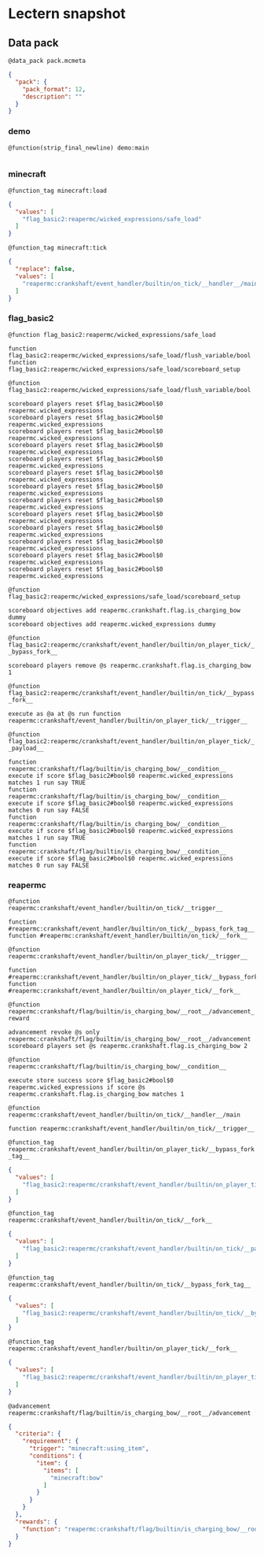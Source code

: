 # Lectern snapshot

## Data pack

`@data_pack pack.mcmeta`

```json
{
  "pack": {
    "pack_format": 12,
    "description": ""
  }
}
```

### demo

`@function(strip_final_newline) demo:main`

```mcfunction

```

### minecraft

`@function_tag minecraft:load`

```json
{
  "values": [
    "flag_basic2:reapermc/wicked_expressions/safe_load"
  ]
}
```

`@function_tag minecraft:tick`

```json
{
  "replace": false,
  "values": [
    "reapermc:crankshaft/event_handler/builtin/on_tick/__handler__/main"
  ]
}
```

### flag_basic2

`@function flag_basic2:reapermc/wicked_expressions/safe_load`

```mcfunction
function flag_basic2:reapermc/wicked_expressions/safe_load/flush_variable/bool
function flag_basic2:reapermc/wicked_expressions/safe_load/scoreboard_setup
```

`@function flag_basic2:reapermc/wicked_expressions/safe_load/flush_variable/bool`

```mcfunction
scoreboard players reset $flag_basic2#bool$0 reapermc.wicked_expressions
scoreboard players reset $flag_basic2#bool$0 reapermc.wicked_expressions
scoreboard players reset $flag_basic2#bool$0 reapermc.wicked_expressions
scoreboard players reset $flag_basic2#bool$0 reapermc.wicked_expressions
scoreboard players reset $flag_basic2#bool$0 reapermc.wicked_expressions
scoreboard players reset $flag_basic2#bool$0 reapermc.wicked_expressions
scoreboard players reset $flag_basic2#bool$0 reapermc.wicked_expressions
scoreboard players reset $flag_basic2#bool$0 reapermc.wicked_expressions
scoreboard players reset $flag_basic2#bool$0 reapermc.wicked_expressions
scoreboard players reset $flag_basic2#bool$0 reapermc.wicked_expressions
scoreboard players reset $flag_basic2#bool$0 reapermc.wicked_expressions
scoreboard players reset $flag_basic2#bool$0 reapermc.wicked_expressions
scoreboard players reset $flag_basic2#bool$0 reapermc.wicked_expressions
```

`@function flag_basic2:reapermc/wicked_expressions/safe_load/scoreboard_setup`

```mcfunction
scoreboard objectives add reapermc.crankshaft.flag.is_charging_bow dummy
scoreboard objectives add reapermc.wicked_expressions dummy
```

`@function flag_basic2:reapermc/crankshaft/event_handler/builtin/on_player_tick/__bypass_fork__`

```mcfunction
scoreboard players remove @s reapermc.crankshaft.flag.is_charging_bow 1
```

`@function flag_basic2:reapermc/crankshaft/event_handler/builtin/on_tick/__bypass_fork__`

```mcfunction
execute as @a at @s run function reapermc:crankshaft/event_handler/builtin/on_player_tick/__trigger__
```

`@function flag_basic2:reapermc/crankshaft/event_handler/builtin/on_player_tick/__payload__`

```mcfunction
function reapermc:crankshaft/flag/builtin/is_charging_bow/__condition__
execute if score $flag_basic2#bool$0 reapermc.wicked_expressions matches 1 run say TRUE
function reapermc:crankshaft/flag/builtin/is_charging_bow/__condition__
execute if score $flag_basic2#bool$0 reapermc.wicked_expressions matches 0 run say FALSE
function reapermc:crankshaft/flag/builtin/is_charging_bow/__condition__
execute if score $flag_basic2#bool$0 reapermc.wicked_expressions matches 1 run say TRUE
function reapermc:crankshaft/flag/builtin/is_charging_bow/__condition__
execute if score $flag_basic2#bool$0 reapermc.wicked_expressions matches 0 run say FALSE
```

### reapermc

`@function reapermc:crankshaft/event_handler/builtin/on_tick/__trigger__`

```mcfunction
function #reapermc:crankshaft/event_handler/builtin/on_tick/__bypass_fork_tag__
function #reapermc:crankshaft/event_handler/builtin/on_tick/__fork__
```

`@function reapermc:crankshaft/event_handler/builtin/on_player_tick/__trigger__`

```mcfunction
function #reapermc:crankshaft/event_handler/builtin/on_player_tick/__bypass_fork_tag__
function #reapermc:crankshaft/event_handler/builtin/on_player_tick/__fork__
```

`@function reapermc:crankshaft/flag/builtin/is_charging_bow/__root__/advancement_reward`

```mcfunction
advancement revoke @s only reapermc:crankshaft/flag/builtin/is_charging_bow/__root__/advancement
scoreboard players set @s reapermc.crankshaft.flag.is_charging_bow 2
```

`@function reapermc:crankshaft/flag/builtin/is_charging_bow/__condition__`

```mcfunction
execute store success score $flag_basic2#bool$0 reapermc.wicked_expressions if score @s reapermc.crankshaft.flag.is_charging_bow matches 1
```

`@function reapermc:crankshaft/event_handler/builtin/on_tick/__handler__/main`

```mcfunction
function reapermc:crankshaft/event_handler/builtin/on_tick/__trigger__
```

`@function_tag reapermc:crankshaft/event_handler/builtin/on_player_tick/__bypass_fork_tag__`

```json
{
  "values": [
    "flag_basic2:reapermc/crankshaft/event_handler/builtin/on_player_tick/__bypass_fork__"
  ]
}
```

`@function_tag reapermc:crankshaft/event_handler/builtin/on_tick/__fork__`

```json
{
  "values": [
    "flag_basic2:reapermc/crankshaft/event_handler/builtin/on_tick/__payload__"
  ]
}
```

`@function_tag reapermc:crankshaft/event_handler/builtin/on_tick/__bypass_fork_tag__`

```json
{
  "values": [
    "flag_basic2:reapermc/crankshaft/event_handler/builtin/on_tick/__bypass_fork__"
  ]
}
```

`@function_tag reapermc:crankshaft/event_handler/builtin/on_player_tick/__fork__`

```json
{
  "values": [
    "flag_basic2:reapermc/crankshaft/event_handler/builtin/on_player_tick/__payload__"
  ]
}
```

`@advancement reapermc:crankshaft/flag/builtin/is_charging_bow/__root__/advancement`

```json
{
  "criteria": {
    "requirement": {
      "trigger": "minecraft:using_item",
      "conditions": {
        "item": {
          "items": [
            "minecraft:bow"
          ]
        }
      }
    }
  },
  "rewards": {
    "function": "reapermc:crankshaft/flag/builtin/is_charging_bow/__root__/advancement_reward"
  }
}
```
